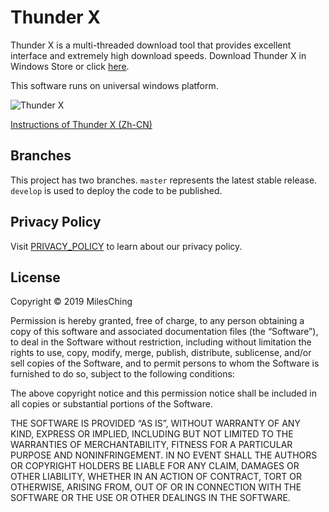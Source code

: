 # Thunder X

Thunder X is a multi-threaded download tool that provides excellent interface and extremely high download speeds. Download Thunder X in Windows Store or click [here](https://www.microsoft.com/en-us/p/thunder-x/9njqw2wdtd43?activetab=pivot:overviewtab).

This software runs on universal windows platform.

![Thunder X](https://s2.ax1x.com/2019/05/10/E2Orz4.png)

[Instructions of Thunder X (Zh-CN)](https://milesching.github.io/thunder-x/2019/06/08/ThunderX_zh_cn.html)

## Branches

This project has two branches. `master` represents the latest stable release. `develop` is used to deploy the code to be published.

## Privacy Policy

Visit [PRIVACY_POLICY](https://github.com/MilesChing/ThunderX/blob/develop/PRIVACY_POLICY.md) to learn about our privacy policy.

## License

Copyright © 2019 MilesChing

Permission is hereby granted, free of charge, to any person obtaining a copy of this software and associated documentation files (the “Software”), to deal in the Software without restriction, including without limitation the rights to use, copy, modify, merge, publish, distribute, sublicense, and/or sell copies of the Software, and to permit persons to whom the Software is furnished to do so, subject to the following conditions:

The above copyright notice and this permission notice shall be included in all copies or substantial portions of the Software.

THE SOFTWARE IS PROVIDED “AS IS”, WITHOUT WARRANTY OF ANY KIND, EXPRESS OR IMPLIED, INCLUDING BUT NOT LIMITED TO THE WARRANTIES OF MERCHANTABILITY, FITNESS FOR A PARTICULAR PURPOSE AND NONINFRINGEMENT. IN NO EVENT SHALL THE AUTHORS OR COPYRIGHT HOLDERS BE LIABLE FOR ANY CLAIM, DAMAGES OR OTHER LIABILITY, WHETHER IN AN ACTION OF CONTRACT, TORT OR OTHERWISE, ARISING FROM, OUT OF OR IN CONNECTION WITH THE SOFTWARE OR THE USE OR OTHER DEALINGS IN THE SOFTWARE.
